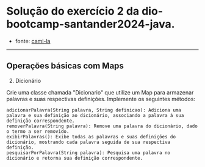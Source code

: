 # Solução do exercício 2 da dio-bootcamp-santander2024-java.
- fonte: [cami-la](https://github.com/cami-la/collections-java-api-2023/)
___
## Operações básicas com Maps
2. Dicionário

Crie uma classe chamada "Dicionario" que utilize um Map para armazenar palavras e suas respectivas definições. Implemente os seguintes métodos:

    adicionarPalavra(String palavra, String definicao): Adiciona uma palavra e sua definição ao dicionário, associando a palavra à sua definição correspondente.
    removerPalavra(String palavra): Remove uma palavra do dicionário, dado o termo a ser removido.
    exibirPalavras(): Exibe todas as palavras e suas definições do dicionário, mostrando cada palavra seguida de sua respectiva definição.
    pesquisarPorPalavra(String palavra): Pesquisa uma palavra no dicionário e retorna sua definição correspondente.

